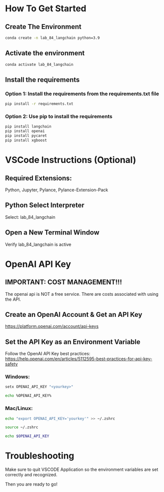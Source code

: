 # How To Get Started

## Create The Environment

``` bash
conda create -n lab_84_langchain python=3.9
```

## Activate the environment

``` bash
conda activate lab_84_langchain
```

## Install the requirements

### Option 1: Install the requirements from the requirements.txt file

``` bash
pip install -r requirements.txt
```

### Option 2: Use pip to install the requirements

``` bash
pip install langchain
pip install openai
pip install pycaret
pip install xgboost
```


# VSCode Instructions (Optional)

## Required Extensions:

Python, Jupyter, Pylance, Pylance-Extension-Pack

## Python Select Interpreter

Select: lab_84_langchain

## Open a New Terminal Window

Verify lab_84_langchain is active


# OpenAI API Key

## IMPORTANT: COST MANAGEMENT!!!

The openai api is NOT a free service. There are costs associated with using the API.

## Create an OpenAI Account & Get an API Key

https://platform.openai.com/account/api-keys

## Set the API Key as an Environment Variable

Follow the OpenAI API Key best practices: https://help.openai.com/en/articles/5112595-best-practices-for-api-key-safety

### Windows: 

``` bash
setx OPENAI_API_KEY "<yourkey>"

echo %OPENAI_API_KEY%
```

### Mac/Linux: 

``` bash
echo "export OPENAI_API_KEY='yourkey'" >> ~/.zshrc

source ~/.zshrc

echo $OPENAI_API_KEY
```

# Troubleshooting

Make sure to quit VSCODE Application so the environment variables are set correctly and recognized.

Then you are ready to go!
